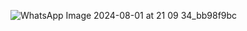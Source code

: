 ![WhatsApp Image 2024-08-01 at 21 09 34_bb98f9bc](https://github.com/user-attachments/assets/9150082e-8b96-48af-93e1-738136cefcb8)

